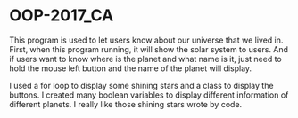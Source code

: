 # OOP-2017_CA
This program is used to let users know about our universe that we lived in.
First, when this program running, it will show the solar system to users.
And if users want to know where is the planet and what name is it, just need to hold the mouse left button
and  the name of the planet will display.

I used a for loop to display some shining stars and a class to display the buttons.
I created many boolean variables to display different information of different planets.
I really like those shining stars wrote by code.
